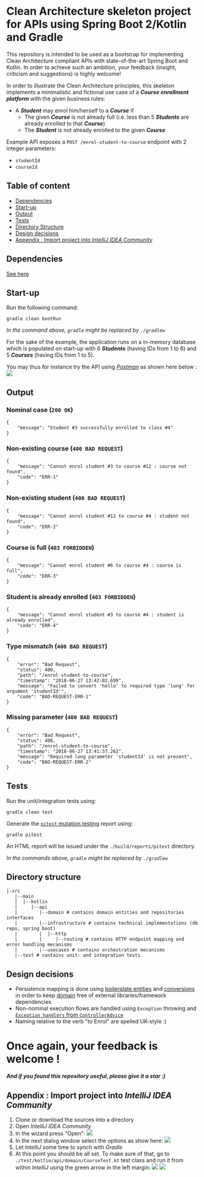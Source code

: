 # Clean Architecture skeleton project for APIs using Spring Boot 2/Kotlin and Gradle

This repository is intended to be used as a bootstrap for implementing Clean Architecture compliant APIs with state-of-the-art Spring Boot and Kotlin.
In order to achieve such an ambition, your feedback (insight, criticism and suggestions) is highly welcome!

In order to illustrate the Clean Architecture principles, this skeleton implements a minimalistic and fictional use case of a ***Course enrollment platform*** with the given business rules:
* A ***Student*** may enrol him/herself to a ***Course*** if
  * The given ***Course*** is not already full (i.e. less than 5 ***Students*** are already enrolled to that ***Course***)
  * The ***Student*** is not already enrolled to the given ***Course***
  
Example API exposes a `POST /enrol-student-to-course` endpoint with 2 integer parameters:
* `studentId`  
* `courseId`

## Table of content
- [Dependencies](https://github.com/EGI-OCTO/clean-architecture-skeleton-kotlin-springboot/blob/master/README.md#dependencies)
- [Start-up](https://github.com/EGI-OCTO/clean-architecture-skeleton-kotlin-springboot/blob/master/README.md#start-up)
- [Output](https://github.com/EGI-OCTO/clean-architecture-skeleton-kotlin-springboot/blob/master/README.md#output)
- [Tests](https://github.com/EGI-OCTO/clean-architecture-skeleton-kotlin-springboot/blob/master/README.md#tests)
- [Directory Structure](https://github.com/EGI-OCTO/clean-architecture-skeleton-kotlin-springboot/blob/master/README.md#directory-structure)
- [Design decisions](https://github.com/EGI-OCTO/clean-architecture-skeleton-kotlin-springboot/blob/master/README.md#design-decisions)
- [Appendix : Import project into _IntelliJ IDEA Community_](https://github.com/EGI-OCTO/clean-architecture-skeleton-kotlin-springboot/blob/master/README.md#appendix--import-project-into-intellij-idea-community)

## Dependencies
[See here](build.gradle)

## Start-up
Run the following command:
```
gradle clean bootRun
```
_In the command above, `gradle` might be replaced  by `./gradlew`_

For the sake of the example, the application runs on a in-memory database which is populated on start-up with 6 ***Students*** (having IDs from 1 to 6) and 5 ***Courses*** (having IDs from 1 to 5).

You may thus for instance try the API using [_Postman_](https://www.getpostman.com) as shown here below :
![](docs/postman.jpeg)

## Output

### Nominal case (`200 OK`)
```
{
    "message": "Student #3 successfully enrolled to class #4"
}
```
### Non-existing course (`400 BAD REQUEST`)
```
{
    "message": "Cannot enrol student #3 to course #12 : course not found",
    "code": "ERR-1"
}
```
### Non-existing student (`400 BAD REQUEST`)
```
{
    "message": "Cannot enrol student #12 to course #4 : student not found",
    "code": "ERR-2"
}
```
### Course is full (`403 FORBIDDEN`)
```
{
    "message": "Cannot enrol student #6 to course #4 : course is full",
    "code": "ERR-3"
}
```
### Student is already enrolled (`403 FORBIDDEN`)
```
{
    "message": "Cannot enrol student #3 to course #4 : student is already enrolled",
    "code": "ERR-4"
}
```
### Type mismatch (`400 BAD REQUEST`)
```
{
    "error": "Bad Request",
    "status": 400,
    "path": "/enrol-student-to-course",
    "timestamp": "2018-06-27 13:42:02.699",
    "message": "Failed to convert 'hello' to required type 'long' for  argument 'studentId'",
    "code": "BAD-REQUEST-ERR-1"
}
```
### Missing parameter (`400 BAD REQUEST`)
```
{
    "error": "Bad Request",
    "status": 400,
    "path": "/enrol-student-to-course",
    "timestamp": "2018-06-27 13:41:37.262",
    "message": "Required long parameter 'studentId' is not present",
    "code": "BAD-REQUEST-ERR-2"
}
```

## Tests
Run the unit/integration tests using:
```
gradle clean test
```

Generate the [`pitest` mutation testing](http://pitest.org) report using:
```
gradle pitest
``` 

An HTML report will be issued under the `./build/reports/pitest` directory. 

_In the commands above, `gradle` might be replaced  by `./gradlew`_

## Directory structure
```
|-src
   |--main
   |  |--kotlin
   |     |--api
   |        |--domain # contains domain entities and repositories interfaces
   |        |--infrastructure # contains technical implementations (db repo, spring boot)
   |        |  |--http
   |        |     |--routing # contains HTTP endpoint mapping and error handling mecanisms
   |        |--usecases # contains orchestration mecanisms
   |--test # contains unit- and integration tests
```

## Design decisions
- Persistence mapping is done using [boilerplate entities](./src/main/kotlin/api/infrastructure/db/course/Course.kt) and [conversions](./src/main/kotlin/api/infrastructure/db/course/CourseH2Repository.kt) in order to keep [domain](./src/main/kotlin/api/domain/course/Course.kt) free of external libraries/framework dependencies 
- Non-nominal execution flows are handled using `Exception` throwing and [`Exception handlers` from `ControllerAdvice`](./src/main/kotlin/api/infrastructure/http/routing/ControllerAdvice.kt)
- Naming relative to the verb "to Enrol" are spelled UK-style :)  

# Once again, your feedback is welcome !
***And if you found this repository useful, please give it a star :)***

## Appendix : Import project into _IntelliJ IDEA Community_

1. Clone or download the sources into a directory
2. Open _IntelliJ IDEA Community_
3. In the wizard press "Open":
![](./docs/click_open.jpeg)
4. In the next dialog  window select the options as show here:
![](./docs/project_import_wizard.jpeg)
5. Let _IntelliJ_ some time to synch with _Gradle_
6. At this point you should be all set. To make sure of that, go to `./test/kotlin/api/domain/CourseTest.kt` test class and run it from within _IntelliJ_ using the green arrow in the left margin:
![](./docs/green_arrow.jpeg)
![](./docs/tests_pass.jpeg)
